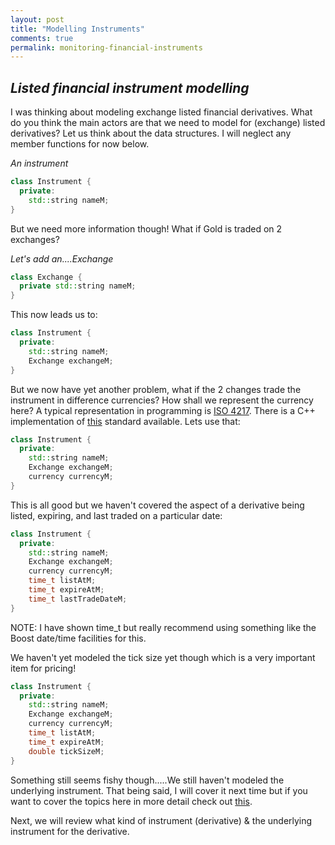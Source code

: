 ```yaml
---
layout: post
title: "Modelling Instruments"
comments: true
permalink: monitoring-financial-instruments
---
```

*Listed financial instrument modelling*
-----

<!--adsense1-->

I was thinking about modeling exchange listed financial derivatives.  What do
you think the main actors are that we need to model for (exchange) listed
derivatives?  Let us think about the data structures.  I will neglect any
member functions for now below.

*An instrument*

```c++
class Instrument {
  private:
    std::string nameM;
}

```

But we need more information though!  What if Gold is traded on 2 exchanges?

*Let's add an....Exchange*

```c++
class Exchange {
  private std::string nameM;
}

```

This now leads us to:

```c++
class Instrument {
  private:
    std::string nameM;
    Exchange exchangeM;
}

```

But we now have yet another problem, what if the 2 changes trade the instrument
in difference currencies?  How shall we represent the currency here? A typical
representation in programming is [ISO 4217](http://www.iso.org/iso/home/standards/currency_codes.htm).
There is a C++ implementation of [this](https://github.com/castedo/isomon) standard available.
Lets use that:

```c++
class Instrument {
  private:
    std::string nameM;
    Exchange exchangeM;
    currency currencyM;
}

```

This is all good but we haven't covered the aspect of a derivative being listed,
expiring, and last traded on a particular date:

```c++
class Instrument {
  private:
    std::string nameM;
    Exchange exchangeM;
    currency currencyM;
    time_t listAtM;
    time_t expireAtM;
    time_t lastTradeDateM;
}

```

NOTE: I have shown time_t but really recommend using something like the Boost
date/time facilities for this.  

We haven't yet modeled the tick size yet though which is a very important item
for pricing!

```c++
class Instrument {
  private:
    std::string nameM;
    Exchange exchangeM;
    currency currencyM;
    time_t listAtM;
    time_t expireAtM;
    double tickSizeM;
}

```

Something still seems fishy though.....We still haven't modeled the underlying
instrument.  That being said, I will cover it next time but if you want to cover
the topics here in more detail check out [this](http://www.cmegroup.com/trading/interest-rates/stir/eurodollar_contract_specifications.html).

Next, we will review what kind of instrument (derivative) & the underlying instrument
for the derivative.

<!--adsense2-->
